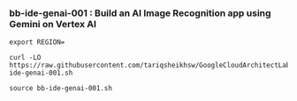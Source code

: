 ### bb-ide-genai-001 :  Build an AI Image Recognition app using Gemini on Vertex AI 

```
export REGION=
```

```
curl -LO https://raw.githubusercontent.com/tariqsheikhsw/GoogleCloudArchitectLabs/main/Solutions/bb-ide-genai-001.sh

source bb-ide-genai-001.sh
```

